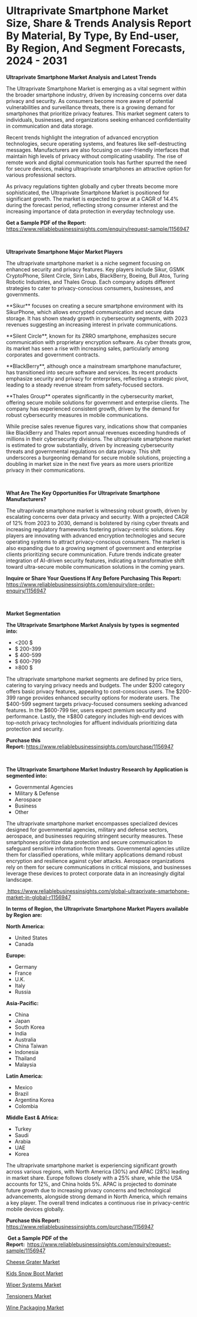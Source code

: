 <p><h1>Ultraprivate Smartphone Market Size, Share & Trends Analysis Report By Material, By Type, By End-user, By Region, And Segment Forecasts, 2024 - 2031</h1></p><p><strong>Ultraprivate Smartphone Market Analysis and Latest Trends</strong></p>
<p><p>The Ultraprivate Smartphone Market is emerging as a vital segment within the broader smartphone industry, driven by increasing concerns over data privacy and security. As consumers become more aware of potential vulnerabilities and surveillance threats, there is a growing demand for smartphones that prioritize privacy features. This market segment caters to individuals, businesses, and organizations seeking enhanced confidentiality in communication and data storage.</p><p>Recent trends highlight the integration of advanced encryption technologies, secure operating systems, and features like self-destructing messages. Manufacturers are also focusing on user-friendly interfaces that maintain high levels of privacy without complicating usability. The rise of remote work and digital communication tools has further spurred the need for secure devices, making ultraprivate smartphones an attractive option for various professional sectors.</p><p>As privacy regulations tighten globally and cyber threats become more sophisticated, the Ultraprivate Smartphone Market is positioned for significant growth. The market is expected to grow at a CAGR of 14.4% during the forecast period, reflecting strong consumer interest and the increasing importance of data protection in everyday technology use.</p></p>
<p><strong>Get a Sample PDF of the Report:&nbsp;</strong> <a href="https://www.reliablebusinessinsights.com/enquiry/request-sample/1156947?utm_campaign=102&utm_medium=2&utm_source=Github&utm_content=ia&utm_term=17112024&utm_id=ultraprivate-smartphone">https://www.reliablebusinessinsights.com/enquiry/request-sample/1156947</a></p>
<p>&nbsp;</p>
<p><strong>Ultraprivate Smartphone Major Market Players</strong></p>
<p><p>The ultraprivate smartphone market is a niche segment focusing on enhanced security and privacy features. Key players include Sikur, GSMK CryptoPhone, Silent Circle, Sirin Labs, BlackBerry, Boeing, Bull Atos, Turing Robotic Industries, and Thales Group. Each company adopts different strategies to cater to privacy-conscious consumers, businesses, and governments.</p><p>**Sikur** focuses on creating a secure smartphone environment with its SikurPhone, which allows encrypted communication and secure data storage. It has shown steady growth in cybersecurity segments, with 2023 revenues suggesting an increasing interest in private communications.</p><p>**Silent Circle**, known for its ZRRO smartphone, emphasizes secure communication with proprietary encryption software. As cyber threats grow, its market has seen a rise with increasing sales, particularly among corporates and government contracts.</p><p>**BlackBerry**, although once a mainstream smartphone manufacturer, has transitioned into secure software and services. Its recent products emphasize security and privacy for enterprises, reflecting a strategic pivot, leading to a steady revenue stream from safety-focused sectors.</p><p>**Thales Group** operates significantly in the cybersecurity market, offering secure mobile solutions for government and enterprise clients. The company has experienced consistent growth, driven by the demand for robust cybersecurity measures in mobile communications.</p><p>While precise sales revenue figures vary, indications show that companies like BlackBerry and Thales report annual revenues exceeding hundreds of millions in their cybersecurity divisions. The ultraprivate smartphone market is estimated to grow substantially, driven by increasing cybersecurity threats and governmental regulations on data privacy. This shift underscores a burgeoning demand for secure mobile solutions, projecting a doubling in market size in the next five years as more users prioritize privacy in their communications.</p></p>
<p>&nbsp;</p>
<p><strong>What Are The Key Opportunities For Ultraprivate Smartphone Manufacturers?</strong></p>
<p><p>The ultraprivate smartphone market is witnessing robust growth, driven by escalating concerns over data privacy and security. With a projected CAGR of 12% from 2023 to 2030, demand is bolstered by rising cyber threats and increasing regulatory frameworks fostering privacy-centric solutions. Key players are innovating with advanced encryption technologies and secure operating systems to attract privacy-conscious consumers. The market is also expanding due to a growing segment of government and enterprise clients prioritizing secure communication. Future trends indicate greater integration of AI-driven security features, indicating a transformative shift toward ultra-secure mobile communication solutions in the coming years.</p></p>
<p><strong>Inquire or Share Your Questions If Any Before Purchasing This Report:</strong> <a href="https://www.reliablebusinessinsights.com/enquiry/pre-order-enquiry/1156947?utm_campaign=102&utm_medium=2&utm_source=Github&utm_content=ia&utm_term=17112024&utm_id=ultraprivate-smartphone">https://www.reliablebusinessinsights.com/enquiry/pre-order-enquiry/1156947</a></p>
<p>&nbsp;</p>
<p><strong>Market Segmentation</strong></p>
<p><strong>The Ultraprivate Smartphone Market Analysis by types is segmented into:</strong></p>
<p><ul><li><200 $</li><li>$ 200-399</li><li>$ 400-599</li><li>$ 600-799</li><li>≥800 $</li></ul></p>
<p><p>The ultraprivate smartphone market segments are defined by price tiers, catering to varying privacy needs and budgets. The under $200 category offers basic privacy features, appealing to cost-conscious users. The $200-399 range provides enhanced security options for moderate users. The $400-599 segment targets privacy-focused consumers seeking advanced features. In the $600-799 tier, users expect premium security and performance. Lastly, the ≥$800 category includes high-end devices with top-notch privacy technologies for affluent individuals prioritizing data protection and security.</p></p>
<p><strong>Purchase this Report:&nbsp;</strong><a href="https://www.reliablebusinessinsights.com/purchase/1156947?utm_campaign=102&utm_medium=2&utm_source=Github&utm_content=ia&utm_term=17112024&utm_id=ultraprivate-smartphone">https://www.reliablebusinessinsights.com/purchase/1156947</a></p>
<p>&nbsp;</p>
<p><strong>The Ultraprivate Smartphone Market Industry Research by Application is segmented into:</strong></p>
<p><ul><li>Governmental Agencies</li><li>Military & Defense</li><li>Aerospace</li><li>Business</li><li>Other</li></ul></p>
<p><p>The ultraprivate smartphone market encompasses specialized devices designed for governmental agencies, military and defense sectors, aerospace, and businesses requiring stringent security measures. These smartphones prioritize data protection and secure communication to safeguard sensitive information from threats. Governmental agencies utilize them for classified operations, while military applications demand robust encryption and resilience against cyber attacks. Aerospace organizations rely on them for secure communications in critical missions, and businesses leverage these devices to protect corporate data in an increasingly digital landscape.</p></p>
<p><a href="https://www.reliablebusinessinsights.com/global-ultraprivate-smartphone-market-in-global-r1156947?utm_campaign=102&utm_medium=2&utm_source=Github&utm_content=ia&utm_term=17112024&utm_id=ultraprivate-smartphone">&nbsp;https://www.reliablebusinessinsights.com/global-ultraprivate-smartphone-market-in-global-r1156947</a></p>
<p><strong>In terms of Region, the Ultraprivate Smartphone Market Players available by Region are:</strong></p>
<p>
    <p> <strong> North America: </strong>
        <ul>
            <li>United States</li>
            <li>Canada</li>
        </ul>
        </p> 
    <p> <strong> Europe: </strong>
        <ul>
            <li>Germany</li>
            <li>France</li>
            <li>U.K.</li>
            <li>Italy</li>
            <li>Russia</li>
        </ul>
        </p> 
    <p> <strong> Asia-Pacific: </strong>
        <ul>
            <li>China</li>
            <li>Japan</li>
            <li>South Korea</li>
            <li>India</li>
            <li>Australia</li>
            <li>China Taiwan</li>
            <li>Indonesia</li>
            <li>Thailand</li>
            <li>Malaysia</li>
        </ul>
        </p> 
    <p> <strong> Latin America: </strong>
        <ul>
            <li>Mexico</li>
            <li>Brazil</li>
            <li>Argentina Korea</li>
            <li>Colombia</li>
        </ul>
        </p> 
    <p> <strong> Middle East & Africa: </strong>
        <ul>
            <li>Turkey</li>
            <li>Saudi</li>
            <li>Arabia</li>
            <li>UAE</li>
            <li>Korea</li>
        </ul>
    </p>
    </p>
<p><p>The ultraprivate smartphone market is experiencing significant growth across various regions, with North America (30%) and APAC (28%) leading in market share. Europe follows closely with a 25% share, while the USA accounts for 12%, and China holds 5%. APAC is projected to dominate future growth due to increasing privacy concerns and technological advancements, alongside strong demand in North America, which remains a key player. The overall trend indicates a continuous rise in privacy-centric mobile devices globally.</p></p>
<p><strong>Purchase this Report: </strong><a href="https://www.reliablebusinessinsights.com/purchase/1156947?utm_campaign=102&utm_medium=2&utm_source=Github&utm_content=ia&utm_term=17112024&utm_id=ultraprivate-smartphone">https://www.reliablebusinessinsights.com/purchase/1156947</a></p>
<p>&nbsp;<strong>Get a Sample PDF of the Report:&nbsp;&nbsp;</strong><a href="https://www.reliablebusinessinsights.com/enquiry/request-sample/1156947?utm_campaign=102&utm_medium=2&utm_source=Github&utm_content=ia&utm_term=17112024&utm_id=ultraprivate-smartphone">https://www.reliablebusinessinsights.com/enquiry/request-sample/1156947</a></p>
<p><strong></strong></p>
<p><p><a href="https://www.linkedin.com/pulse/market-insights-global-cheese-grater-forecast-innovation-trends-amuse?utm_campaign=102&utm_medium=2&utm_source=Github&utm_content=ia&utm_term=17112024&utm_id=ultraprivate-smartphone">Cheese Grater Market</a></p><p><a href="https://github.com/NargisHussain75/Market-Research-Report-List-1/blob/main/kids-snow-boot-market.md?utm_campaign=102&utm_medium=2&utm_source=Github&utm_content=ia&utm_term=17112024&utm_id=ultraprivate-smartphone">Kids Snow Boot Market</a></p><p><a href="https://issuu.com/reportprime-2/docs/wiper-systems-market-size-2030.pptx_972583f7b82b9a?utm_campaign=102&utm_medium=2&utm_source=Github&utm_content=ia&utm_term=17112024&utm_id=ultraprivate-smartphone">Wiper Systems Market</a></p><p><a href="https://www.linkedin.com/pulse/tensioners-market-ecosystem-competitive-landscape-strategic-otgze?utm_campaign=102&utm_medium=2&utm_source=Github&utm_content=ia&utm_term=17112024&utm_id=ultraprivate-smartphone">Tensioners Market</a></p><p><a href="https://issuu.com/reportprime-2/docs/wine-packaging-market-size-2030.ppt_02151dc8f17952?utm_campaign=102&utm_medium=2&utm_source=Github&utm_content=ia&utm_term=17112024&utm_id=ultraprivate-smartphone">Wine Packaging Market</a></p></p>
